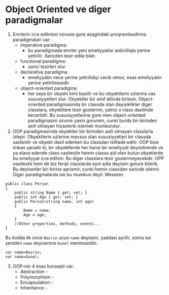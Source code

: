 # Object Oriented ve diger paradigmalar
1. Emrlerin icra edilmesi novune gore asagindaki proqramlasdirma paradigmalari var:
    * imperative paradigma:
       * bu paradigmada emrler yeni emeliyyatlar ardicilliqla yerine yetirilir. Xaricden tesir edile biler.
    * functional paradigma:
       * xarici tesirleri olur
    * declarative paradigma:
       * emeliyyatin nece yerine yetirilidiyi vacib olmur, esas emeliyyatin yerine yetirilmesidir
    * object-oriented paradigma:
       * her seye bir obyekt kimi baxilir ve bu obyektlerin ozlerine xas xususiyyetleri olur. Obyektler bir sinif altinda birlesir. Object-oriented paradigmasinda bir classda olan deyisiklikler diger classlara, obyektlere tesir gostermir, yalniz o class daxilinde kecerlidir.
Bu xususiyyetlerine gore men object-oriented paradigmasini ozume yaxin gorurem, cunki burda bir-birinden asili olmayan hisselerle islemek mumkundur.
2. OOP paradigmasinda obyektler bir-birinden asili olmayan classlarla isleyir. Obyektlerin ozlerine mexsus olan xususiyyetleri bir classda saxlanilir ve obyekt daxil ederken bu classdan istifade edilir. OOP bize imkan yaradir ki, bir obyektlerde her hansi bir emeliyyat deyisdirende ve ya elave edende class vasitesile hemin classa aid olan butun obyetlerde bu emeliyyat icra edilsin. Bu diger classlara tesir gostermeyecekdir. OPP vasitesile hem de biz ferqli classlarda eyni adla deyisen goture bilerik. Bu deyisenler bir-birine qarismir, cunki hemin classdan xaricde islemir. Diger paradigmalarda ise bu mumkun deyil. Meselen:
```
public class Person
{
    public string Name { get; set; }
    public int Age { get; set; }
    public Person(string name, int age)
    {
        Name = name;
        Age = age;
    }
    //Other properties, methods, events...
}
```
Bu kodda ilk once `Nazrin` ucun `name` deyiseni, yaddasi ayrilir, sonra ise yeniden `name` deyisenine `Gunel` menimsedilir.

```
var name=Nazrin;
var name=Gunel;
```
3. OOP-nin 4 esas konsepti var:
    * Abstraction - 
    * Polymorphism - 
    * Encapsulation - 
    * Inheritance - 